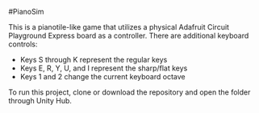 #PianoSim

This is a pianotile-like game that utilizes a physical Adafruit Circuit Playground Express board as a controller. There are additional keyboard controls:
- Keys S through K represent the regular keys
- Keys E, R, Y, U, and I represent the sharp/flat keys
- Keys 1 and 2 change the current keyboard octave

To run this project, clone or download the repository and open the folder through Unity Hub.
